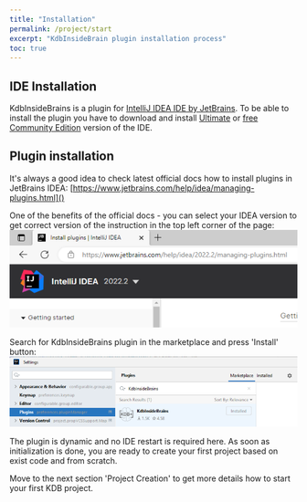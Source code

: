 ```yaml
---
title: "Installation"
permalink: /project/start
excerpt: "KdbInsideBrain plugin installation process"
toc: true
---
```


## IDE Installation

KdbInsideBrains is a plugin for [IntelliJ IDEA IDE by JetBrains](https://www.jetbrains.com/idea/). To be able to install
the plugin you have to download and install [Ultimate](https://www.jetbrains.com/idea/download/)
or [free Community Edition](https://www.jetbrains.com/idea/download/) version of the IDE.

## Plugin installation

It's always a good idea to check latest official docs how to install plugins in JetBrains
IDEA: [https://www.jetbrains.com/help/idea/managing-plugins.html]()

One of the benefits of the official docs - you can select your IDEA version to get correct version of the instruction in
the top left corner of the page:
![how to choose JetBrains docs version](ideaDocsVersion.png)

Search for KdbInsideBrains plugin in the marketplace and press 'Install' button:
![Plugin Name In Marketplace](pluginNameInMarketplace.png)

The plugin is dynamic and no IDE restart is required here. As soon as initialization is done, you are ready to create 
your first project based on exist code and from scratch. 

Move to the next section 'Project Creation' to get more details how to start your first KDB project.